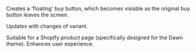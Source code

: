 Creates a 'floating' buy button, which becomes visisble as the original buy button leaves the screen.

Updates with changes of variant.

Suitable for a Shopify product page (specifically designed for the Dawn theme). Enhances user experience.
